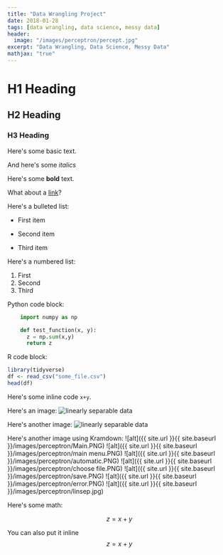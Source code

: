 ```yaml
---
title: "Data Wrangling Project"
date: 2018-01-28
tags: [data wrangling, data science, messy data]
header:
  image: "/images/perceptron/percept.jpg"
excerpt: "Data Wrangling, Data Science, Messy Data"
mathjax: "true"
---
```


# H1 Heading

## H2 Heading

### H3 Heading

Here's some basic text.

And here's some *italics*

Here's some **bold** text.

What about a [link](https://github.com/dataoptimal)?

Here's a bulleted list:
* First item
+ Second item
- Third item

Here's a numbered list:
1. First
2. Second
3. Third

Python code block:
```python
    import numpy as np

    def test_function(x, y):
      z = np.sum(x,y)
      return z
```

R code block:
```r
library(tidyverse)
df <- read_csv("some_file.csv")
head(df)
```

Here's some inline code `x+y`.

Here's an image:
<img src="{{ site.url }}{{ site.baseurl }}/images/perceptron/untitled.png" alt="linearly separable data">

Here's another image:
<img src="{{ site.url }}{{ site.baseurl }}/images/perceptron/untitled.png" alt="linearly separable data">

Here's another image using Kramdown:
![alt]({{ site.url }}{{ site.baseurl }}/images/perceptron/Main.PNG)
![alt]({{ site.url }}{{ site.baseurl }}/images/perceptron/main menu.PNG)
![alt]({{ site.url }}{{ site.baseurl }}/images/perceptron/automatic.PNG)
![alt]({{ site.url }}{{ site.baseurl }}/images/perceptron/choose file.PNG)
![alt]({{ site.url }}{{ site.baseurl }}/images/perceptron/save.PNG)
![alt]({{ site.url }}{{ site.baseurl }}/images/perceptron/error.PNG)
![alt]({{ site.url }}{{ site.baseurl }}/images/perceptron/linsep.jpg)

Here's some math:

$$z=x+y$$

You can also put it inline $$z=x+y$$
